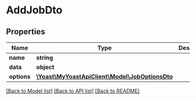 # AddJobDto

## Properties
Name | Type | Description | Notes
------------ | ------------- | ------------- | -------------
**name** | **string** |  | 
**data** | **object** |  | [optional] 
**options** | [**\Yoast\MyYoastApiClient\Model\JobOptionsDto**](JobOptionsDto.md) |  | [optional] 

[[Back to Model list]](../README.md#documentation-for-models) [[Back to API list]](../README.md#documentation-for-api-endpoints) [[Back to README]](../README.md)


